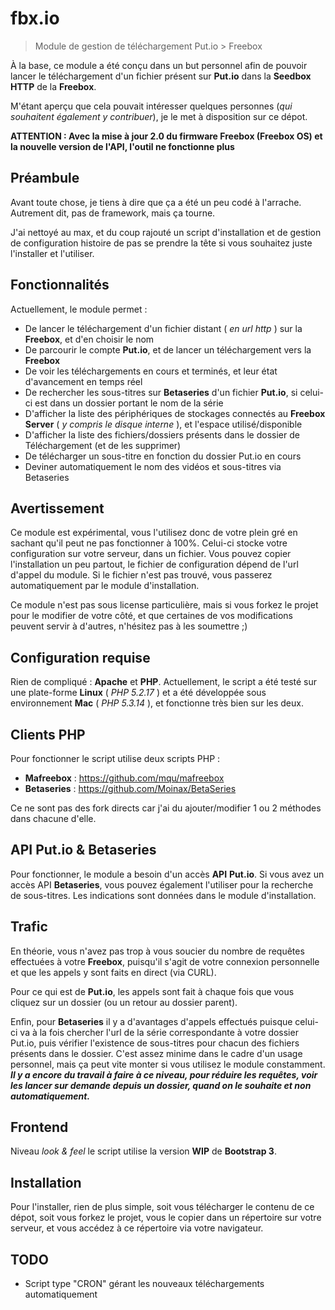 fbx.io
======
>Module de gestion de téléchargement Put.io &gt; Freebox

À la base, ce module a été conçu dans un but personnel afin de pouvoir lancer le téléchargement d'un fichier présent sur **Put.io** dans la **Seedbox HTTP** de la **Freebox**.

M'étant aperçu que cela pouvait intéresser quelques personnes (*qui souhaitent également y contribuer*), je le met à disposition sur ce dépot.

**ATTENTION : Avec la mise à jour 2.0 du firmware Freebox (Freebox OS) et la nouvelle version de l'API, l'outil ne fonctionne plus**

Préambule
---------
Avant toute chose, je tiens à dire que ça a été un peu codé à l'arrache.
Autrement dit, pas de framework, mais ça tourne.

J'ai nettoyé au max, et du coup rajouté un script d'installation et de gestion de configuration histoire de pas se prendre la tête si vous souhaitez juste l'installer et l'utiliser.

Fonctionnalités
---------------
Actuellement, le module permet :

* De lancer le téléchargement d'un fichier distant ( *en url http* ) sur la **Freebox**, et d'en choisir le nom
* De parcourir le compte **Put.io**, et de lancer un téléchargement vers la **Freebox**
* De voir les téléchargements en cours et terminés, et leur état d'avancement en temps réel
* De rechercher les sous-titres sur **Betaseries** d'un fichier **Put.io**, si celui-ci est dans un dossier portant le nom de la série
* D'afficher la liste des périphériques de stockages connectés au **Freebox Server** ( *y compris le disque interne* ), et l'espace utilisé/disponible
* D'afficher la liste des fichiers/dossiers présents dans le dossier de Téléchargement (et de les supprimer)
* De télécharger un sous-titre en fonction du dossier Put.io en cours
* Deviner automatiquement le nom des vidéos et sous-titres via Betaseries

Avertissement
-----------------------
Ce module est expérimental, vous l'utilisez donc de votre plein gré en sachant qu'il peut ne pas fonctionner à 100%.
Celui-ci stocke votre configuration sur votre serveur, dans un fichier.
Vous pouvez copier l'installation un peu partout, le fichier de configuration dépend de l'url d'appel du module. Si le fichier n'est pas trouvé, vous passerez automatiquement par le module d'installation.

Ce module n'est pas sous license particulière, mais si vous forkez le projet pour le modifier de votre côté, et que certaines de vos modifications peuvent servir à d'autres, n'hésitez pas à les soumettre ;)

Configuration requise
---------------------
Rien de compliqué : **Apache** et **PHP**.
Actuellement, le script a été testé sur une plate-forme **Linux** ( *PHP 5.2.17* ) et a été développée sous environnement **Mac** ( *PHP 5.3.14* ), et fonctionne très bien sur les deux.

Clients PHP
-----------
Pour fonctionner le script utilise deux scripts PHP :

* **Mafreebox** : https://github.com/mqu/mafreebox
* **Betaseries** : https://github.com/Moinax/BetaSeries

Ce ne sont pas des fork directs car j'ai du ajouter/modifier 1 ou 2 méthodes dans chacune d'elle.

API Put.io & Betaseries
-----------------------
Pour fonctionner, le module a besoin d'un accès **API** **Put.io**.
Si vous avez un accès API **Betaseries**, vous pouvez également l'utiliser pour la recherche de sous-titres.
Les indications sont données dans le module d'installation.

Trafic
------
En théorie, vous n'avez pas trop à vous soucier du nombre de requêtes effectuées à votre **Freebox**, puisqu'il s'agit de votre connexion personnelle et que les appels y sont faits en direct (via CURL).

Pour ce qui est de **Put.io**, les appels sont fait à chaque fois que vous cliquez sur un dossier (ou un retour au dossier parent).

Enfin, pour **Betaseries** il y a d'avantages d'appels effectués puisque celui-ci va à la fois chercher l'url de la série correspondante à votre dossier Put.io, puis vérifier l'existence de sous-titres pour chacun des fichiers présents dans le dossier. C'est assez minime dans le cadre d'un usage personnel, mais ça peut vite monter si vous utilisez le module constamment.
***Il y a encore du travail à faire à ce niveau, pour réduire les requêtes, voir les lancer sur demande depuis un dossier, quand on le souhaite et non automatiquement.***


Frontend
--------
Niveau *look & feel* le script utilise la version **WIP** de **Bootstrap 3**.

Installation
------------
Pour l'installer, rien de plus simple, soit vous télécharger le contenu de ce dépot, soit vous forkez le projet, vous le copier dans un répertoire sur votre serveur, et vous accédez à ce répertoire via votre navigateur.

TODO
----
- Script type "CRON" gérant les nouveaux téléchargements automatiquement
